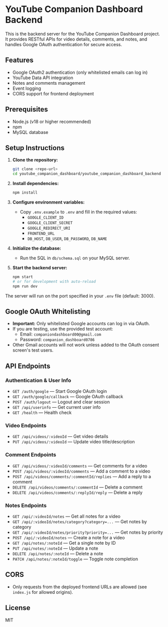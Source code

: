 # YouTube Companion Dashboard Backend

This is the backend server for the YouTube Companion Dashboard project. It provides RESTful APIs for video details, comments, and notes, and handles Google OAuth authentication for secure access.

## Features
- Google OAuth2 authentication (only whitelisted emails can log in)
- YouTube Data API integration
- Notes and comments management
- Event logging
- CORS support for frontend deployment

## Prerequisites
- Node.js (v18 or higher recommended)
- npm
- MySQL database

## Setup Instructions

1. **Clone the repository:**
   ```bash
   git clone <repo-url>
   cd youtube_companion_dashboard/youtube_companion_dashboard_backend
   ```

2. **Install dependencies:**
   ```bash
   npm install
   ```

3. **Configure environment variables:**
   - Copy `.env.example` to `.env` and fill in the required values:
     - `GOOGLE_CLIENT_ID`
     - `GOOGLE_CLIENT_SECRET`
     - `GOOGLE_REDIRECT_URI`
     - `FRONTEND_URL`
     - `DB_HOST`, `DB_USER`, `DB_PASSWORD`, `DB_NAME`

4. **Initialize the database:**
   - Run the SQL in `db/schema.sql` on your MySQL server.

5. **Start the backend server:**
   ```bash
   npm start
   # or for development with auto-reload
   npm run dev
   ```

The server will run on the port specified in your `.env` file (default: 3000).

## Google OAuth Whitelisting
- **Important:** Only whitelisted Google accounts can log in via OAuth.
- If you are testing, use the provided test account:
  - Email: `companiondashboard00@gmail.com`
  - Password: `companion_dashboard0786`
- Other Gmail accounts will not work unless added to the OAuth consent screen's test users.

## API Endpoints

### Authentication & User Info
- `GET /auth/google` — Start Google OAuth login
- `GET /auth/google/callback` — Google OAuth callback
- `POST /auth/logout` — Logout and clear session
- `GET /api/userinfo` — Get current user info
- `GET /health` — Health check

### Video Endpoints
- `GET /api/videos/:videoId` — Get video details
- `PUT /api/videos/:videoId` — Update video title/description

### Comment Endpoints
- `GET /api/videos/:videoId/comments` — Get comments for a video
- `POST /api/videos/:videoId/comments` — Add a comment to a video
- `POST /api/videos/comments/:commentId/replies` — Add a reply to a comment
- `DELETE /api/videos/comments/:commentId` — Delete a comment
- `DELETE /api/videos/comments/:replyId/reply` — Delete a reply

### Notes Endpoints
- `GET /api/:videoId/notes` — Get all notes for a video
- `GET /api/:videoId/notes/category?category=...` — Get notes by category
- `GET /api/:videoId/notes/priority?priority=...` — Get notes by priority
- `POST /api/:videoId/notes` — Create a note for a video
- `GET /api/notes/:noteId` — Get a single note by ID
- `PUT /api/notes/:noteId` — Update a note
- `DELETE /api/notes/:noteId` — Delete a note
- `PATCH /api/notes/:noteId/toggle` — Toggle note completion

## CORS
- Only requests from the deployed frontend URLs are allowed (see `index.js` for allowed origins).

## License
MIT 